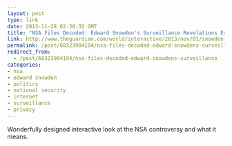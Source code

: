```yaml
---
layout: post
type: link
date: 2013-11-28 02:30:32 GMT
title: "NSA Files Decoded: Edward Snowden's Surveillance Revelations Explained"
link: http://www.theguardian.com/world/interactive/2013/nov/01/snowden-nsa-files-surveillance-revelations-decoded
permalink: /post/68323904194/nsa-files-decoded-edward-snowdens-surveillance
redirect_from: 
  - /post/68323904194/nsa-files-decoded-edward-snowdens-surveillance
categories:
- nsa
- edward snowden
- politics
- national security
- internet
- surveillance
- privacy
---
```

<p>Wonderfully designed interactive look at the NSA controversy and what it means.</p>